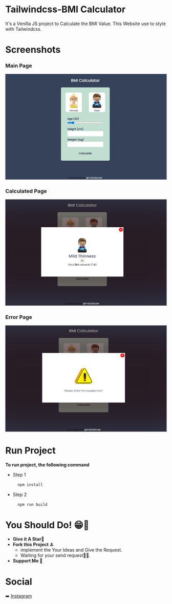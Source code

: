 # Tailwindcss-BMI Calculator

It's a Venilla JS project to Calculate the BMI Value. This Website use to style with Tailwindcss.

# Screenshots

### Main Page

![photo](./assets/screenshots/screenshot%202.jpg)



### Calculated Page

![photo](./assets/screenshots/screenshot%201.jpg)

### Error Page

![photo](./assets/screenshots/screenshot%203.jpg)

# Run Project

**To run project, the following command**

- Step 1

  ```bash
    npm install
  ```

- Step 2

  ```bash
    npm run build
  ```

# You Should Do! 😁🙏

- **Give it A Star🌟**
- **Fork this Project ⚓**
  - implement the Your Ideas and Give the Request.
  - Waiting for your send request👨‍💻.
- **Support Me 🤩**

# Social

➡️ [Instagram](https://www.instagram.com/msbala_/)
